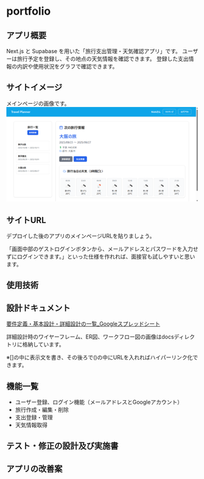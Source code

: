 # portfolio

## アプリ概要
Next.js と Supabase を用いた「旅行支出管理・天気確認アプリ」です。
ユーザーは旅行予定を登録し、その地点の天気情報を確認できます。
登録した支出情報の内訳や使用状況をグラフで確認できます。

## サイトイメージ
メインページの画像です。
![アプリ画面](https://github.com/S-Nishi24/portfolio/blob/11647dfa2fcff3c9ff8ab54495a4df2e41530b36/docs/%E3%82%A2%E3%83%97%E3%83%AA%E3%81%AE%E3%83%A1%E3%82%A4%E3%83%B3%E3%83%9A%E3%83%BC%E3%82%B8%E7%94%BB%E5%83%8F.png?raw=true)


## サイトURL

デプロイした後のアプリのメインページURLを貼りましょう。  

「画面中部のゲストログインボタンから、メールアドレスとパスワードを入力せずにログインできます。」といった仕様を作れれば、面接官も試しやすいと思います。

## 使用技術


## 設計ドキュメント
[要件定義・基本設計・詳細設計の一覧_Googleスプレッドシート](https://docs.google.com/spreadsheets/d/1fbeRh_2ujOQCMXdwZ9QOzGdv37wXA8YMw5U5GZdgjXQ/edit?usp=sharing)

詳細設計時のワイヤーフレーム、ER図、ワークフロー図の画像はdocsディレクトリに格納しています。

※[]の中に表示文を書き、その後ろで()の中にURLを入れればハイパーリンク化できます。

## 機能一覧
- ユーザー登録、ログイン機能（メールアドレスとGoogleアカウント）
- 旅行作成・編集・削除
- 支出登録・管理
- 天気情報取得

  
## テスト・修正の設計及び実施書


## アプリの改善案
